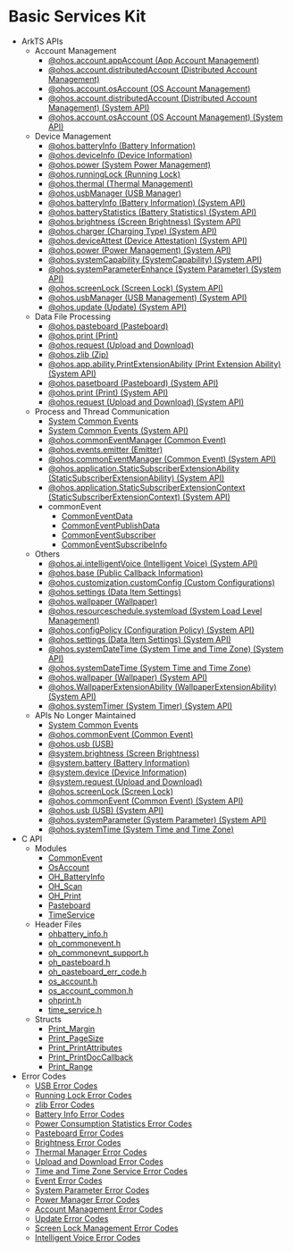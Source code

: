 # Basic Services Kit

- ArkTS APIs
  - Account Management
    - [@ohos.account.appAccount (App Account Management)](js-apis-appAccount.md)
    - [@ohos.account.distributedAccount (Distributed Account Management)](js-apis-distributed-account.md)
    - [@ohos.account.osAccount (OS Account Management)](js-apis-osAccount.md)
    <!--Del-->
    - [@ohos.account.distributedAccount (Distributed Account Management) (System API)](js-apis-distributed-account-sys.md)
    - [@ohos.account.osAccount (OS Account Management) (System API)](js-apis-osAccount-sys.md)
    <!--DelEnd-->
  - Device Management
    - [@ohos.batteryInfo (Battery Information)](js-apis-battery-info.md)
    - [@ohos.deviceInfo (Device Information)](js-apis-device-info.md)
    - [@ohos.power (System Power Management)](js-apis-power.md)
    - [@ohos.runningLock (Running Lock)](js-apis-runninglock.md)
    - [@ohos.thermal (Thermal Management)](js-apis-thermal.md)
    - [@ohos.usbManager (USB Manager)](js-apis-usbManager.md)
    <!--Del-->
    - [@ohos.batteryInfo (Battery Information) (System API)](js-apis-battery-info-sys.md)
    - [@ohos.batteryStatistics (Battery Statistics) (System API)](js-apis-batteryStatistics-sys.md)
    - [@ohos.brightness (Screen Brightness) (System API)](js-apis-brightness-sys.md)
    - [@ohos.charger (Charging Type) (System API)](js-apis-charger-sys.md)
    - [@ohos.deviceAttest (Device Attestation) (System API)](js-apis-deviceAttest-sys.md)
    - [@ohos.power (Power Management) (System API)](js-apis-power-sys.md)
    - [@ohos.systemCapability (SystemCapability) (System API)](js-apis-system-capability-sys.md)
    - [@ohos.systemParameterEnhance (System Parameter) (System API)](js-apis-system-parameterEnhance-sys.md)
    - [@ohos.screenLock (Screen Lock) (System API)](js-apis-screen-lock-sys.md)
    - [@ohos.usbManager (USB Management) (System API)](js-apis-usbManager-sys.md)
    - [@ohos.update (Update) (System API)](js-apis-update-sys.md)
    <!--DelEnd-->
  - Data File Processing
    - [@ohos.pasteboard (Pasteboard)](js-apis-pasteboard.md)
    - [@ohos.print (Print)](js-apis-print.md)
    - [@ohos.request (Upload and Download)](js-apis-request.md)
    - [@ohos.zlib (Zip)](js-apis-zlib.md)
    <!--Del-->
    - [@ohos.app.ability.PrintExtensionAbility (Print Extension Ability) (System API)](js-apis-app-ability-PrintExtensionAbility-sys.md)
    - [@ohos.pasetboard (Pasteboard) (System API)](js-apis-pasteboard-sys.md)
    - [@ohos.print (Print) (System API)](js-apis-print-sys.md)
    - [@ohos.request (Upload and Download) (System API)](js-apis-request-sys.md)
    <!--DelEnd-->
  - Process and Thread Communication
    - [System Common Events](common_event/commonEventManager-definitions.md)
    <!--Del-->
    - [System Common Events (System API)](common_event/commonEventManager-definitions-sys.md)
    <!--DelEnd-->
    - [@ohos.commonEventManager (Common Event)](js-apis-commonEventManager.md)
    - [@ohos.events.emitter (Emitter)](js-apis-emitter.md)
    <!--Del-->
    - [@ohos.commonEventManager (Common Event) (System API)](js-apis-commonEventManager-sys.md)
    - [@ohos.application.StaticSubscriberExtensionAbility (StaticSubscriberExtensionAbility) (System API)](js-apis-application-staticSubscriberExtensionAbility-sys.md)
    - [@ohos.application.StaticSubscriberExtensionContext (StaticSubscriberExtensionContext) (System API)](js-apis-application-StaticSubscriberExtensionContext-sys.md)
    <!--DelEnd-->
    - commonEvent
      - [CommonEventData](js-apis-inner-commonEvent-commonEventData.md)
      - [CommonEventPublishData](js-apis-inner-commonEvent-commonEventPublishData.md)
      - [CommonEventSubscriber](js-apis-inner-commonEvent-commonEventSubscriber.md)
      - [CommonEventSubscribeInfo](js-apis-inner-commonEvent-commonEventSubscribeInfo.md)
  - Others
    <!--Del-->
    - [@ohos.ai.intelligentVoice (Intelligent Voice) (System API)](js-apis-intelligentVoice-sys.md)
    <!--DelEnd-->
    - [@ohos.base (Public Callback Information)](js-apis-base.md)
    - [@ohos.customization.customConfig (Custom Configurations)](js-apis-customization-customConfig.md)
    - [@ohos.settings (Data Item Settings)](js-apis-settings.md)
    - [@ohos.wallpaper (Wallpaper)](js-apis-wallpaper.md)
    - [@ohos.resourceschedule.systemload (System Load Level Management)](js-apis-resourceschedule-systemload.md)
    <!--Del-->
    - [@ohos.configPolicy (Configuration Policy) (System API)](js-apis-configPolicy-sys.md)
    - [@ohos.settings (Data Item Settings) (System API)](js-apis-settings-sys.md)
    - [@ohos.systemDateTime (System Time and Time Zone) (System API)](js-apis-system-date-time-sys.md)
    - [@ohos.systemDateTime (System Time and Time Zone)](js-apis-date-time.md)
    - [@ohos.wallpaper (Wallpaper) (System API)](js-apis-wallpaper-sys.md)
    - [@ohos.WallpaperExtensionAbility (WallpaperExtensionAbility) (System API)](js-apis-WallpaperExtensionAbility-sys.md)
    - [@ohos.systemTimer (System Timer) (System API)](js-apis-system-timer-sys.md)
    <!--DelEnd-->
  - APIs No Longer Maintained
    - [System Common Events](common_event/commonEvent-definitions.md)
    - [@ohos.commonEvent (Common Event)](js-apis-commonEvent.md)
    - [@ohos.usb (USB)](js-apis-usb-deprecated.md)
    - [@system.brightness (Screen Brightness)](js-apis-system-brightness.md)
    - [@system.battery (Battery Information)](js-apis-system-battery.md)
    - [@system.device (Device Information)](js-apis-system-device.md)
    - [@system.request (Upload and Download)](js-apis-system-request.md)
    - [@ohos.screenLock (Screen Lock)](js-apis-screen-lock.md)
    <!--Del-->
    - [@ohos.commonEvent (Common Event) (System API)](js-apis-commonEvent-sys.md)
    - [@ohos.usb (USB) (System API)](js-apis-usb-deprecated-sys.md)
    - [@ohos.systemParameter (System Parameter) (System API)](js-apis-system-parameter-sys.md)
    <!--DelEnd-->
    - [@ohos.systemTime (System Time and Time Zone)](js-apis-system-time.md)
- C API
  - Modules
    - [CommonEvent](capi-common-event.md)
    - [OsAccount](_os_account.md)
    - [OH_BatteryInfo](oh__batteryinfo.md)
    - [OH_Scan](c-apis-scan.md)
    - [OH_Print](_o_h___print.md)
    - [Pasteboard](_pasteboard.md)
    - [TimeService](_time_service.md)
  - Header Files
    - [ohbattery_info.h](ohbattery__info_8h.md)
    - [oh_commonevent.h](oh_commonevent_8h.md)
    - [oh_commonevnt_support.h](oh_commonevent_support_8h.md)
    - [oh_pasteboard.h](oh__pasteboard_8h.md)
    - [oh_pasteboard_err_code.h](oh__pasteboard__err__code_8h.md)
    - [os_account.h](os__account_8h.md)
    - [os_account_common.h](os__account__common_8h.md)
    - [ohprint.h](ohprint_8h.md)
    - [time_service.h](time__service_8h.md)
  - Structs
    - [Print_Margin](_print___margin.md)
    - [Print_PageSize](_print___page_size.md)
    - [Print_PrintAttributes](_print___print_attributes.md)
    - [Print_PrintDocCallback](_print___print_doc_callback.md)
    - [Print_Range](_print___range.md)
- Error Codes
  - [USB Error Codes](errorcode-usb.md)
  - [Running Lock Error Codes](errorcode-runninglock.md)
  - [zlib Error Codes](errorcode-zlib.md)
  <!--Del-->
  - [Battery Info Error Codes](errorcode-battery-info.md)
  - [Power Consumption Statistics Error Codes](errorcode-batteryStatistics.md)
  <!--DelEnd-->
  - [Pasteboard Error Codes](errorcode-pasteboard.md)
  <!--Del-->
  - [Brightness Error Codes](errorcode-brightness.md)
  <!--DelEnd-->
  - [Thermal Manager Error Codes](errorcode-thermal.md)
  - [Upload and Download Error Codes](errorcode-request.md)
  - [Time and Time Zone Service Error Codes](errorcode-time.md)
  - [Event Error Codes](errorcode-CommonEventService.md)
  - [System Parameter Error Codes](errorcode-system-parameterV9.md)
  - [Power Manager Error Codes](errorcode-power.md)
  - [Account Management Error Codes](errorcode-account.md)
  - [Update Error Codes](errorcode-update.md)
  <!--Del-->
  - [Screen Lock Management Error Codes](errorcode-screenlock.md)
  - [Intelligent Voice Error Codes](errorcode-intelligentVoice.md)
  <!--DelEnd-->

